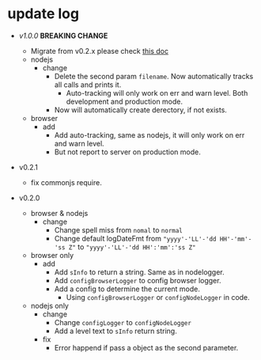 # update log

- *v1.0.0* **BREAKING CHANGE**
  - Migrate from v0.2.x please check [this doc](../nodelogger/migrate.md#migrate-to-v10x-from-v02x)
  - nodejs
    - change
      - Delete the second param `filename`. Now automatically tracks all calls and prints it.
        - Auto-tracking will only work on err and warn level. Both development and production mode.
      - Now will automatically create derectory, if not exists.
  - browser
    - add
      - Add auto-tracking, same as nodejs, it will only work on err and warn level.
      - But not report to server on production mode.

- v0.2.1
  - fix commonjs require.

- v0.2.0
  - browser & nodejs
    - change
      - Change spell miss from `nomal` to `normal`
      - Change default logDateFmt from `"yyyy'-'LL'-'dd HH'-'mm'-'ss Z"` to `"yyyy'-'LL'-'dd HH':'mm':'ss Z"`
  - browser only
    - add
      - Add `sInfo` to return a string. Same as in nodelogger.
      - Add `configBrowserLogger` to config browser logger.
      - Add a config to determine the current mode.
        - Using `configBrowserLogger` or `configNodeLogger` in code.
  - nodejs only
    - change
      - Change `configLogger` to `configNodeLogger`
      - Add a level text to `sInfo` return string.
    - fix
      - Error happend if pass a object as the second parameter.
